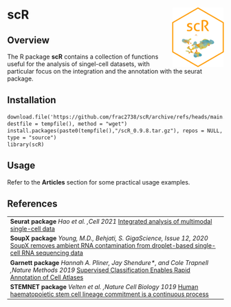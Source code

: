 
# scR <img src="man/figures/scR_logo.png" align="right" alt="" width="120" />

## Overview

The R package **scR** contains a collection of functions useful for the analysis 
of singel-cell datasets, with particular focus on the integration and the annotation 
with the seurat package. 

## Installation

```
download.file('https://github.com/frac2738/scR/archive/refs/heads/main.zip', destfile = tempfile(), method = "wget")
install.packages(paste0(tempfile(),"/scR_0.9.8.tar.gz"), repos = NULL, type = "source")
library(scR)
```

## Usage

Refer to the **Articles** section for some practical usage examples.

## References

<table>
  <tr><td>
     <b>Seurat package</b>
     <i>Hao et al.</i>
     <i>,Cell 2021</i>
     <a href='https://www.sciencedirect.com/science/article/pii/S0092867421005833?via%3Dihub'>Integrated analysis of multimodal single-cell data</a>
  </td></tr>
  
  <tr><td>
     <b>SoupX package</b>
     <i>Young, M.D., Behjati, S.</i>
     <i>GigaScience, Issue 12, 2020</i>
     <a href='https://doi.org/10.1093/gigascience/giaa151'>SoupX removes ambient RNA contamination from droplet-based single-cell RNA sequencing data
</a>
  </td></tr>
  
  <tr><td>
     <b>Garnett package</b>
     <i>Hannah A. Pliner, Jay Shendure*, and Cole Trapnell</i>
     <i>,Nature Methods 2019</i>
     <a href='https://cole-trapnell-lab.github.io/garnett/papers/'>Supervised Classification Enables Rapid Annotation of Cell Atlases</a>
  </td></tr>
  
  <tr><td>
     <b>STEMNET package</b>
     <i>Velten et al.</i>
     <i>,Nature Cell Biology 1019</i>
     <a href='https://www.nature.com/articles/ncb3493'>Human haematopoietic stem cell lineage commitment is a continuous process
</a>
  </td></tr>
  
</table>


